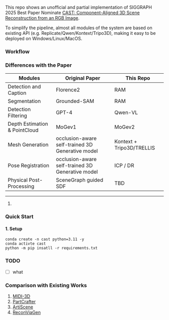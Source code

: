 
This repo shows an unofficial and partial implementation of SIGGRAPH 2025 Best Paper Nominate [CAST: Component-Aligned 3D Scene Reconstruction from an RGB Image](https://arxiv.org/abs/2502.12894). 

To simplify the pipeline, almost all modules of the system are based on existing API (e.g. Replicate/Qwen/Kontext/Tripo3D), making it easy to be deployed on Windows/Linux/MacOS.

### Workflow


### Differences with the Paper 
| Modules | Original Paper | This Repo |
| --- | --- | --- |
| Detection and Caption | Florence2    |  RAM |
| Segmentation          | Grounded-SAM |  RAM | 
| Detection Filtering   |  GPT-4       |  Qwen-VL | 
| Depth Estimation & PointCloud | MoGev1 |  MoGev2 | 
| Mesh Generation       | occlusion-aware self-trained 3D Generative model| Kontext + Tripo3D/TRELLIS | 
| Pose Registration     | occlusion-aware self-trained 3D Generative model | ICP / DR | 
| Physical Post-Processing | SceneGraph guided SDF | TBD |
----
1. 


### Quick Start 
#### 1. Setup 
``` shell 
conda create -n cast python=3.11 -y
conda activte cast 
python -m pip insatll -r requirements.txt 
```

### TODO 
- [ ] what 


### Comparison with Existing Works
1. [MIDI-3D](https://github.com/VAST-AI-Research/MIDI-3D)
2. [PartCrafter](https://github.com/wgsxm/PartCrafter)
3. [ArtiScene](https://github.com/NVlabs/ArtiScene)
4. [ReconViaGen](https://github.com/GAP-LAB-CUHK-SZ/ReconViaGen)